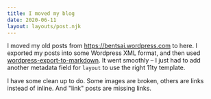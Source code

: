 ```yaml
---
title: I moved my blog
date: 2020-06-11
layout: layouts/post.njk
---
```


I moved my old posts from https://bentsai.wordpress.com to here. I exported my
posts into some Wordpress XML format, and then used
[wordpress-export-to-markdown](https://github.com/lonekorean/wordpress-export-to-markdown).
It went smoothly – I just had to add another metadata field for `layout` to use
the right 11ty template.

I have some clean up to do. Some images are broken, others are links instead of
inline. And "link" posts are missing links.
